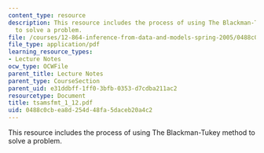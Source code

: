```yaml
---
content_type: resource
description: This resource includes the process of using The Blackman-Tukey method
  to solve a problem.
file: /courses/12-864-inference-from-data-and-models-spring-2005/0488c0cbea8d254d48fa5daceb20a4c2_tsamsfmt_1_12.pdf
file_type: application/pdf
learning_resource_types:
- Lecture Notes
ocw_type: OCWFile
parent_title: Lecture Notes
parent_type: CourseSection
parent_uid: e31ddbff-1ff0-3bfb-0353-d7cdba211ac2
resourcetype: Document
title: tsamsfmt_1_12.pdf
uid: 0488c0cb-ea8d-254d-48fa-5daceb20a4c2
---
```

This resource includes the process of using The Blackman-Tukey method to solve a problem.

